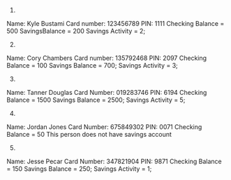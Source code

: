 1. 
Name: Kyle Bustami 
Card number: 123456789 
PIN: 1111
Checking Balance = 500
SavingsBalance = 200
Savings Activity = 2;

2.
Name: Cory Chambers
Card number: 135792468
PIN: 2097 
Checking Balance = 100
Savings Balance = 700;
Savings Activity = 3;

3.
Name: Tanner Douglas
Card Number: 019283746
PIN: 6194
Checking Balance = 1500
Savings Balance = 2500;
Savings Activity = 5;

4.
Name: Jordan Jones
Card Number: 675849302
PIN: 0071
Checking Balance = 50
This person does not have savings account

5.
Name: Jesse Pecar
Card Number: 347821904
PIN: 9871
Checking Balance = 150
Savings Balance = 250;
Savings Activity = 1;
	      